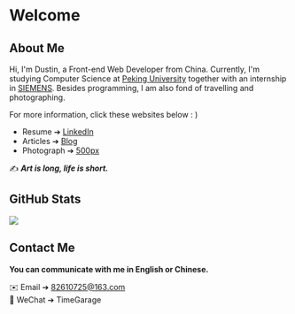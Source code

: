 # Welcome
## About Me

Hi, I'm Dustin, a Front-end Web Developer from China. Currently, I'm studying Computer Science at [Peking University](https://www.pku.edu.cn) together with an internship in [SIEMENS](https://www.siemens.com/global/en.html). Besides programming, I am also fond of travelling and photographing. 

For more information,  click these websites below : )
- Resume ➔ [LinkedIn](https://www.linkedin.com/in/dustinpeng)
- Articles ➔ [Blog](https://timegarage.github.io)
- Photograph ➔ [500px](https://500px.com.cn/dustinpeng)

✍️ ***Art is long, life is short.***

## GitHub Stats

<img src="https://github-readme-stats.vercel.app/api?username=TimeGarage&count_private=true&hide_border=true&hide_title=true&bg_color=30,02aab0,00cdac&title_color=fff&text_color=fff&theme=vue-dark" />


## Contact Me

**You can communicate with me in English or Chinese.** 

✉️ Email ➔ 82610725@163.com</br>
💬 WeChat ➔ TimeGarage

